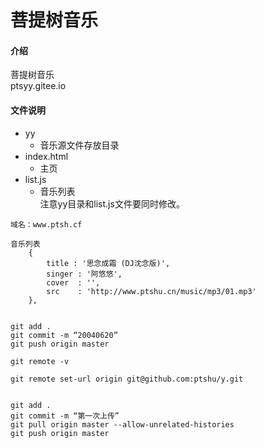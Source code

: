 # 菩提树音乐
#### 介绍
菩提树音乐  
ptsyy.gitee.io  
#### 文件说明
* yy
  * 音乐源文件存放目录  
* index.html
  * 主页  
* list.js
  * 音乐列表  
  注意yy目录和list.js文件要同时修改。


```
域名：www.ptsh.cf

音乐列表
	{
		title : '思念成霜 (DJ沈念版)',
		singer : '阿悠悠',
		cover  : '',
		src    : 'http://www.ptshu.cn/music/mp3/01.mp3'
	},
```

```

git add .
git commit -m “20040620”
git push origin master

git remote -v

git remote set-url origin git@github.com:ptshu/y.git


git add .
git commit -m “第一次上传”
git pull origin master --allow-unrelated-histories
git push origin master

```

